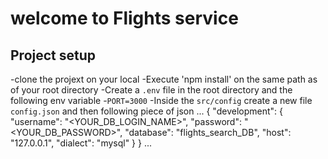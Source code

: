 # welcome to Flights service 
## Project setup 
-clone the projext on your local 
-Execute 'npm install' on the same path as of your root directory 
-Create a `.env` file in the root directory and the following env variable 
 -`PORT=3000`
 -Inside the `src/config` create a new file `config.json` and then following piece of json
 ...
 {
  "development": {
    "username": "<YOUR_DB_LOGIN_NAME>",
    "password": "<YOUR_DB_PASSWORD>",
    "database": "flights_search_DB",
    "host": "127.0.0.1",
    "dialect": "mysql"
  }
 }
 ...